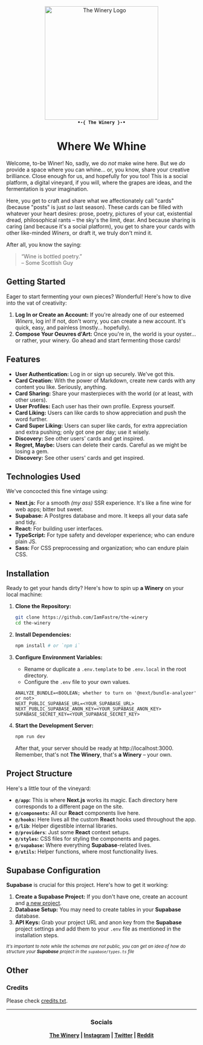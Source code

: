 <div align="center">
    <div>
        <img
            src="https://the-winery.vercel.app/api/other/logo?variant=main"
            alt="The Winery Logo"
            width="300"
        />
    </div>
    <div>
        <strong><sup><samp>
            •-{ The Winery }-•
        </samp></sup></strong>
    </div>
</div>

<div align="center">
    <h1>Where We Whine</h1>
</div>


Welcome, to-be Winer! No, sadly, we do *not* make wine here. But we *do* provide a space where you can whine... or, you know, share your creative brilliance.
Close enough for us, and hopefully for you too! This is a social platform, a digital vineyard, if you will, where the grapes are ideas, and the fermentation is your imagination.

Here, you get to craft and share what we affectionately call "cards" (because "posts" is just *so* last season). These cards can be filled with whatever your heart desires: prose, poetry, pictures of your cat, existential dread, philosophical rants – the sky's the limit, dear. And because sharing is caring (and because it's a social platform), you get to share your cards with other like-minded *Winers*, or draft it, we truly don't mind it.

After all, you know the saying:

> “Wine is bottled poetry.” \
> – Some Scottish Guy

## Getting Started
<!-- Fermenting Your First Piece -->

Eager to start fermenting your own pieces? Wonderful! Here's how to dive into the vat of creativity:

1. **Log In or Create an Account:** If you're already one of our esteemed *Winers*, log in! If not, don't worry, you can create a new account. It's quick, easy, and painless (mostly... hopefully).
1. **Compose Your Oeuvres d'Art:** Once you're in, the world is your oyster... or rather, your winery. Go ahead and start fermenting those cards!

## Features
<!-- The Grapes of Our Labor -->

- **User Authentication:** Log in or sign up securely. We've got this.
- **Card Creation:** With the power of Markdown, create new cards with any content you like. Seriously, anything.
- **Card Sharing:** Share your masterpieces with the world (or at least, with other users).
- **User Profiles:** Each user has their own profile. Express yourself.
- **Card Liking:** Users can like cards to show appreciation and push the word further.
- **Card Super Liking:** Users can super like cards, for extra appreciation and extra pushing; only got one per day; use it wisely.
- **Discovery:** See other users' cards and get inspired.
- **Regret, Maybe:** Users can delete their cards. Careful as we might be losing a gem.
- **Discovery:** See other users' cards and get inspired.

## Technologies Used
<!-- The *Secret* Sauce -->

We've concocted this fine vintage using:

- **Next.js:** For a smooth *(my ass)* SSR experience. It's like a fine wine for web apps; bitter but sweet.
- **Supabase:** A Postgres database and more. It keeps all your data safe and tidy.
- **React:** For building user interfaces.
- **TypeScript:** For type safety and developer experience; who can endure plain JS.
- **Sass:** For CSS preprocessing and organization; who can endure plain CSS.

## Installation
<!-- Setting Up Your Own Vineyard -->

Ready to get your hands dirty? Here's how to spin up **a Winery** on your local machine:

1. **Clone the Repository:**
    ```bash
    git clone https://github.com/IamFastre/the-winery
    cd the-winery
    ```

1. **Install Dependencies:**
    ```bash
    npm install # or `npm i`
    ```

1. **Configure Environment Variables:**
    - Rename or duplicate a `.env.template` to be `.env.local` in the root directory.
    - Configure the `.env` file to your own values.
    ```env
    ANALYZE_BUNDLE=<BOOLEAN; whether to turn on '@next/bundle-analyzer' or not>
    NEXT_PUBLIC_SUPABASE_URL=<YOUR_SUPABASE_URL>
    NEXT_PUBLIC_SUPABASE_ANON_KEY=<YOUR_SUPABASE_ANON_KEY>
    SUPABASE_SECRET_KEY=<YOUR_SUPABASE_SECRET_KEY>
    ```

1. **Start the Development Server:**
    ```bash
    npm run dev
    ```
    After that, your server should be ready at http://localhost:3000. Remember, that's not **The Winery**, that's **a Winery** – your own.

## Project Structure
<!-- The Lay of The Land -->

Here's a little tour of the vineyard:

- **`@/app`:** This is where **Next.js** works its magic. Each directory here corresponds to a different page on the site.
- **`@/components`:** All our **React** components live here.
- **`@/hooks`:** Here lives all the custom **React** hooks used throughout the app.
- **`@/lib`**: Helper digestible internal libraries.
- **`@/providers`**: Just some **React** context setups.
- **`@/styles`:** CSS files for styling the components and pages.
- **`@/supabase`:** Where everything **Supabase**-related lives.
- **`@/utils`:** Helper functions, where most functionality lives.

## Supabase Configuration

**Supabase** is crucial for this project. Here's how to get it working:

1. **Create a Supabase Project:** If you don't have one, create an account and [a new project](https://database.new/).
1. **Database Setup:** You may need to create tables in your **Supabase** database.
1. **API Keys:** Grab your project URL and anon key from the **Supabase** project settings and add them to your `.env` file as mentioned in the installation steps.

<sup>*It's important to note while the schemas are not public, you can get an idea of how do structure your **Supabase** project in the `supabase/types.ts` file*</sup>

## Other

### Credits

Please check [credits.txt](./credits.txt).

---

<div align="center">
    <h3>Socials</h3>
    <strong>
        <a href="https://the-winery.vercel.app/u/TheWinery">The Winery</a> |
        <a href="https://www.instagram.com/TheWinery.app">Instagram</a> |
        <a href="https://twitter.com/TheWinery_app">Twitter</a> |
        <a href="https://www.reddit.com/r/TheWinery">Reddit</a>
    </strong>
</div>
